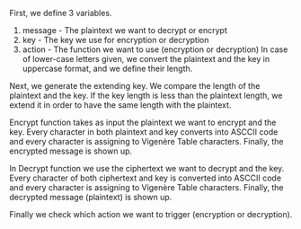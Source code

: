 First, we define 3 variables.
1. message - The plaintext we want to decrypt or encrypt
2. key - The key we use for encryption or decryption
3. action - The function we want to use (encryption or decryption)
In case of lower-case letters given, we convert the plaintext and the key in uppercase format, and we define their length.

Next, we generate the extending key. We compare the length of the plaintext and the key. If the key length is less than the plaintext length, we extend it in order to have the same length with the plaintext.

Encrypt function takes as input the plaintext we want to encrypt and the key. Every character in both plaintext and key converts into ASCCII code and every character is assigning to Vigenère Table characters. Finally, the encrypted message is shown up.

In Decrypt function we use the ciphertext we want to decrypt and the key. Every character of both ciphertext and key is converted into ASCCII code and every character is assigning to Vigenère Table characters. Finally, the decrypted message (plaintext) is shown up.

Finally we check which action we want to trigger (encryption or decryption).

